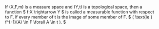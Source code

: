 If (X,F,m) is a measure space and (Y,t) is a topological space, then a
function $ f:X \rightarrow Y $ is called a measurable function with
respect to F, if every member of t is the image of some member of F.
$ ( \text{ie } f^{-1}(A) \in F \forall A \in t ). $
